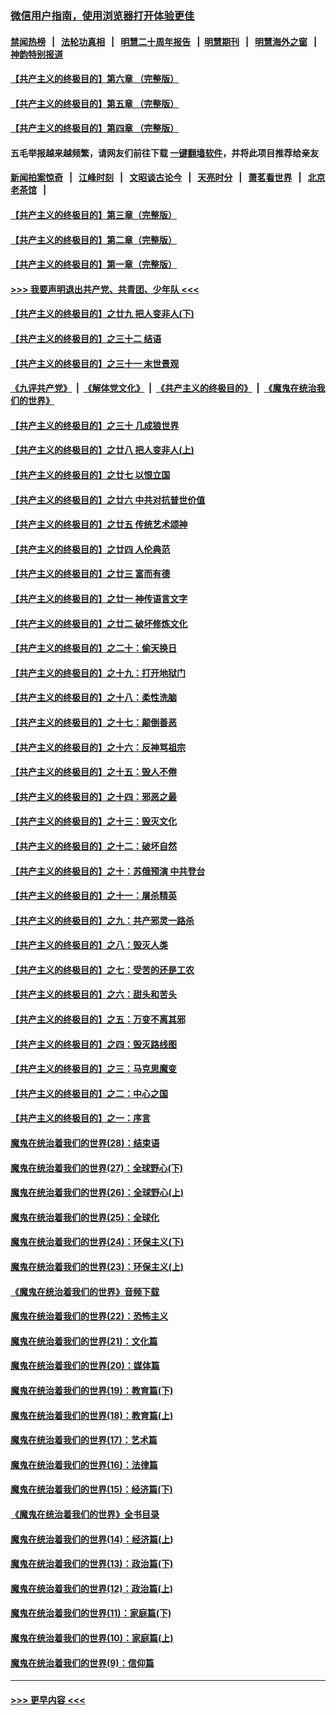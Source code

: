 ### [微信用户指南，使用浏览器打开体验更佳](https://github.com/gfw-breaker/banned-news1/blob/master/indexes/wechat-guide.md?t=0)
#### [禁闻热榜](热点新闻.md?t=0)  &nbsp;&nbsp;|&nbsp;&nbsp; [法轮功真相](https://github.com/gfw-breaker/truth/blob/master/README.md?t=0) &nbsp;&nbsp;|&nbsp;&nbsp; [明慧二十周年报告](https://github.com/gfw-breaker/mh-reports/blob/master/README.md?t=0) &nbsp;&nbsp;|&nbsp;&nbsp;[明慧期刊](https://github.com/gfw-breaker/mh-qikan) &nbsp;&nbsp;|&nbsp;&nbsp; [明慧海外之窗](https://github.com/gfw-breaker/mh-news/blob/master/README.md?t=0) &nbsp;&nbsp;|&nbsp;&nbsp; [神韵特别报道](https://github.com/gfw-breaker/mh-news/blob/master/shenyun.md?t=0)
#### [【共产主义的终极目的】第六章 （完整版）](../pages/nsc422/n11428913.md?t=02081322) 
#### [【共产主义的终极目的】第五章 （完整版）](../pages/nsc422/n11428912.md?t=02081322) 
#### [【共产主义的终极目的】第四章 （完整版）](../pages/nsc422/n11428907.md?t=02081322) 
#### 五毛举报越来越频繁，请网友们前往下载 [一键翻墙软件](https://github.com/gfw-breaker/ssr-accounts)，并将此项目推荐给亲友
#### [新闻拍案惊奇](https://github.com/gfw-breaker/banned-news1/blob/master/pages/link4.md) &nbsp;&nbsp;|&nbsp;&nbsp; [江峰时刻](https://github.com/gfw-breaker/banned-news1/blob/master/pages/link4.md) &nbsp;&nbsp;|&nbsp;&nbsp; [文昭谈古论今](https://github.com/gfw-breaker/banned-news1/blob/master/pages/link4.md) &nbsp;&nbsp;|&nbsp;&nbsp; [天亮时分](https://github.com/gfw-breaker/banned-news1/blob/master/pages/link4.md) &nbsp;&nbsp;|&nbsp;&nbsp; [萧茗看世界](https://github.com/gfw-breaker/banned-news1/blob/master/pages/link4.md) &nbsp;&nbsp;|&nbsp;&nbsp; [北京老茶馆](https://github.com/gfw-breaker/banned-news1/blob/master/pages/link4.md) &nbsp;&nbsp;|&nbsp;&nbsp; 
#### [【共产主义的终极目的】第三章（完整版）](../pages/nsc422/n11428848.md?t=02081322) 
#### [【共产主义的终极目的】第二章（完整版）](../pages/nsc422/n11428831.md?t=02081322) 
#### [【共产主义的终极目的】第一章（完整版）](../pages/nsc422/n11417651.md?t=02081322) 
#### [>>> 我要声明退出共产党、共青团、少年队 <<<](https://github.com/begood0513/goodnews/blob/master/quit/letter.md) 
#### [【共产主义的终极目的】之廿九 把人变非人(下)](../pages/nsc422/n11344140.md?t=02081322) 
#### [【共产主义的终极目的】之三十二 结语](../pages/nsc422/n11360535.md?t=02081322) 
#### [【共产主义的终极目的】之三十一 末世景观](../pages/nsc422/n11351129.md?t=02081322) 
#### [《九评共产党》](https://github.com/begood0513/9ping.md/blob/master/README.md) &nbsp;|&nbsp; [《解体党文化》](../../../../jtdwh.md/blob/master/README.md)  &nbsp;|&nbsp; [《共产主义的终极目的》](../../../../gczydzjmd.md/blob/master/README.md) &nbsp;|&nbsp; [《魔鬼在统治我们的世界》](../../../../mgztzwmdsj.md/blob/master/README.md) 
#### [【共产主义的终极目的】之三十 几成狼世界](../pages/nsc422/n11348280.md?t=02081322) 
#### [【共产主义的终极目的】之廿八 把人变非人(上)](../pages/nsc422/n11340492.md?t=02081322) 
#### [【共产主义的终极目的】之廿七 以恨立国](../pages/nsc422/n11336944.md?t=02081322) 
#### [【共产主义的终极目的】之廿六 中共对抗普世价值](../pages/nsc422/n11324785.md?t=02081322) 
#### [【共产主义的终极目的】之廿五 传统艺术颂神](../pages/nsc422/n11296396.md?t=02081322) 
#### [【共产主义的终极目的】之廿四 人伦典范](../pages/nsc422/n11296397.md?t=02081322) 
#### [【共产主义的终极目的】之廿三 富而有德](../pages/nsc422/n11283598.md?t=02081322) 
#### [【共产主义的终极目的】之廿一 神传语言文字](../pages/nsc422/n11263265.md?t=02081322) 
#### [【共产主义的终极目的】之廿二 破坏修炼文化](../pages/nsc422/n11245728.md?t=02081322) 
#### [【共产主义的终极目的】之二十：偷天换日](../pages/nsc422/n11238846.md?t=02081322) 
#### [【共产主义的终极目的】之十九：打开地狱门](../pages/nsc422/n11206376.md?t=02081322) 
#### [【共产主义的终极目的】之十八：柔性洗脑](../pages/nsc422/n11199994.md?t=02081322) 
#### [【共产主义的终极目的】之十七：颠倒善恶](../pages/nsc422/n11179782.md?t=02081322) 
#### [【共产主义的终极目的】之十六：反神骂祖宗](../pages/nsc422/n11166798.md?t=02081322) 
#### [【共产主义的终极目的】之十五：毁人不倦](../pages/nsc422/n11166792.md?t=02081322) 
#### [【共产主义的终极目的】之十四：邪恶之最](../pages/nsc422/n11150249.md?t=02081322) 
#### [【共产主义的终极目的】之十三：毁灭文化](../pages/nsc422/n11135227.md?t=02081322) 
#### [【共产主义的终极目的】之十二：破坏自然](../pages/nsc422/n11135214.md?t=02081322) 
#### [【共产主义的终极目的】之十：苏俄预演 中共登台](../pages/nsc422/n11118424.md?t=02081322) 
#### [【共产主义的终极目的】之十一：屠杀精英](../pages/nsc422/n11118442.md?t=02081322) 
#### [【共产主义的终极目的】之九：共产邪灵一路杀](../pages/nsc422/n11114139.md?t=02081322) 
#### [【共产主义的终极目的】之八：毁灭人类](../pages/nsc422/n11108503.md?t=02081322) 
#### [【共产主义的终极目的】之七：受苦的还是工农](../pages/nsc422/n11101809.md?t=02081322) 
#### [【共产主义的终极目的】之六：甜头和苦头](../pages/nsc422/n11096971.md?t=02081322) 
#### [【共产主义的终极目的】之五：万变不离其邪](../pages/nsc422/n11091285.md?t=02081322) 
#### [【共产主义的终极目的】之四：毁灭路线图](../pages/nsc422/n11086284.md?t=02081322) 
#### [【共产主义的终极目的】之三：马克思魔变](../pages/nsc422/n11061941.md?t=02081322) 
#### [【共产主义的终极目的】之二：中心之国](../pages/nsc422/n11047728.md?t=02081322) 
#### [【共产主义的终极目的】之一：序言](../pages/nsc422/n11086077.md?t=02081322) 
#### [魔鬼在统治着我们的世界(28)：结束语](../pages/nsc422/n10936246.md?t=02081322) 
#### [魔鬼在统治着我们的世界(27)：全球野心(下)](../pages/nsc422/n10928319.md?t=02081322) 
#### [魔鬼在统治着我们的世界(26)：全球野心(上)](../pages/nsc422/n10900318.md?t=02081322) 
#### [魔鬼在统治着我们的世界(25)：全球化](../pages/nsc422/n10788205.md?t=02081322) 
#### [魔鬼在统治着我们的世界(24)：环保主义(下)](../pages/nsc422/n10695307.md?t=02081322) 
#### [魔鬼在统治着我们的世界(23)：环保主义(上)](../pages/nsc422/n10688613.md?t=02081322) 
#### [《魔鬼在统治着我们的世界》音频下载](../pages/nsc422/n10635553.md?t=02081322) 
#### [魔鬼在统治着我们的世界(22)：恐怖主义](../pages/nsc422/n10614727.md?t=02081322) 
#### [魔鬼在统治着我们的世界(21)：文化篇](../pages/nsc422/n10597706.md?t=02081322) 
#### [魔鬼在统治着我们的世界(20)：媒体篇](../pages/nsc422/n10586579.md?t=02081322) 
#### [魔鬼在统治着我们的世界(19)：教育篇(下)](../pages/nsc422/n10564808.md?t=02081322) 
#### [魔鬼在统治着我们的世界(18)：教育篇(上)](../pages/nsc422/n10526970.md?t=02081322) 
#### [魔鬼在统治着我们的世界(17)：艺术篇](../pages/nsc422/n10499093.md?t=02081322) 
#### [魔鬼在统治着我们的世界(16)：法律篇](../pages/nsc422/n10485969.md?t=02081322) 
#### [魔鬼在统治着我们的世界(15)：经济篇(下)](../pages/nsc422/n10469975.md?t=02081322) 
#### [《魔鬼在统治着我们的世界》全书目录](../pages/nsc422/n10464261.md?t=02081322) 
#### [魔鬼在统治着我们的世界(14)：经济篇(上)](../pages/nsc422/n10457370.md?t=02081322) 
#### [魔鬼在统治着我们的世界(13)：政治篇(下)](../pages/nsc422/n10448270.md?t=02081322) 
#### [魔鬼在统治着我们的世界(12)：政治篇(上)](../pages/nsc422/n10444576.md?t=02081322) 
#### [魔鬼在统治着我们的世界(11)：家庭篇(下)](../pages/nsc422/n10440961.md?t=02081322) 
#### [魔鬼在统治着我们的世界(10)：家庭篇(上)](../pages/nsc422/n10435448.md?t=02081322) 
#### [魔鬼在统治着我们的世界(9)：信仰篇](../pages/nsc422/n10432159.md?t=02081322) 

----
#### [ >>> 更早内容 <<< ](../indexes/nsc422-earlier.md)
